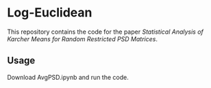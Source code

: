 # Log-Euclidean
This repository contains the code for the paper *Statistical Analysis of Karcher Means for Random Restricted PSD Matrices*.

## Usage

Download AvgPSD.ipynb and run the code.

